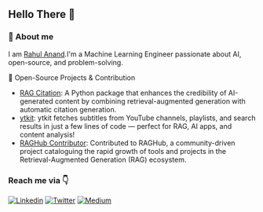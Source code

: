 ## Hello There 👋
### 🚀 About me
I am <a href="https://www.linkedin.com/in/rahul-anand1103/">Rahul Anand</a>.I'm a Machine Learning Engineer passionate about AI, open-source, and problem-solving. 

🔭 Open-Source Projects & Contribution
* <a href="https://github.com/rahulanand1103/rag-citation">RAG Citation</a>: A Python package that enhances the credibility of AI-generated content by combining retrieval-augmented generation with automatic citation generation.
* <a href="https://github.com/rahulanand1103/ytkit">ytkit</a>: ytkit fetches subtitles from YouTube channels, playlists, and search results in just a few lines of code — perfect for RAG, AI apps, and content analysis!
* <a href="https://github.com/Andrew-Jang/RAGHub/commits/main/?author=rahulanand1103">RAGHub Contributor</a>: Contributed to RAGHub, a community-driven project cataloguing the rapid growth of tools and projects in the Retrieval-Augmented Generation (RAG) ecosystem.


### Reach me via 👇
[![Linkedin](https://img.shields.io/badge/LinkedIn-blue.svg?style=for-the-badge&logo=linkedin)](https://www.linkedin.com/in/rahul-anand1103/)
[![Twitter](https://img.shields.io/badge/Twitter-skyblue.svg?style=for-the-badge&logo=twitter)](https://x.com/rahulanand1103)
[![Medium](https://img.shields.io/badge/Medium-12100E?style=for-the-badge&logo=medium&logoColor=white)](https://medium.com/@rahulanand1103)
